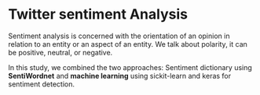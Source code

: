 # Twitter sentiment Analysis

Sentiment analysis is concerned with the orientation of an opinion in relation to an entity or an aspect of an entity. We talk about polarity, it can be positive, neutral, or negative.

In this study, we combined the two approaches: Sentiment dictionary using **SentiWordnet** and **machine learning** using sickit-learn and keras for sentiment detection.
